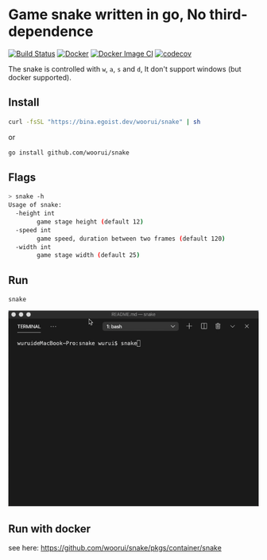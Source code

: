 # Game snake written in go, No third-dependence

[![Build Status](https://cloud.drone.io/api/badges/woorui/snake/status.svg)](https://cloud.drone.io/woorui/snake)
[![Docker](https://github.com/woorui/snake/actions/workflows/docker-publish.yml/badge.svg?branch=main)](https://github.com/woorui/snake/actions/workflows/docker-publish.yml)
[![Docker Image CI](https://github.com/woorui/snake/actions/workflows/docker-image.yml/badge.svg?branch=main)](https://github.com/woorui/snake/actions/workflows/docker-image.yml)
[![codecov](https://codecov.io/gh/woorui/snake/branch/main/graph/badge.svg?token=ZU7FYABDL7)](https://codecov.io/gh/woorui/snake)

The snake is controlled with `w`, `a`, `s` and `d`, It don't support windows (but docker supported).

## Install

```bash
curl -fsSL "https://bina.egoist.dev/woorui/snake" | sh
```
or

```bash
go install github.com/woorui/snake
```

## Flags

```bash
> snake -h
Usage of snake:
  -height int
        game stage height (default 12)
  -speed int
        game speed, duration between two frames (default 120)
  -width int
        game stage width (default 25)
```

## Run

```bash
snake
```

![Show the running result](snake_run.gif)

## Run with docker

see here: https://github.com/woorui/snake/pkgs/container/snake
